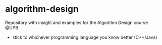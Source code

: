 # algorithm-design
Repository with insight and examples for the Algorithm Design course @UPB

- stick to whichever programming language you know better (C++/Java)
